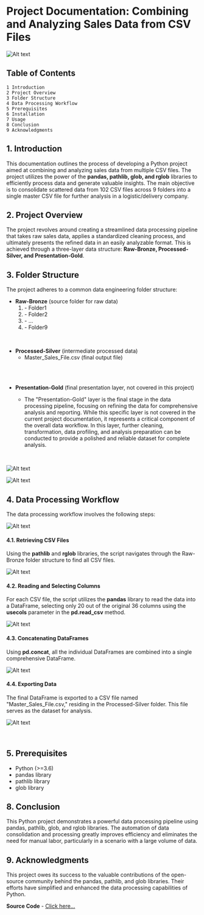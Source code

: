 # Project Documentation: Combining and Analyzing Sales Data from CSV Files

![Alt text](images/combine_csvs.png)
## Table of Contents
    1 Introduction
    2 Project Overview
    3 Folder Structure
    4 Data Processing Workflow
    5 Prerequisites
    6 Installation
    7 Usage
    8 Conclusion
    9 Acknowledgments

## 1. Introduction
This documentation outlines the process of developing a Python project aimed at combining and analyzing sales data from multiple CSV files. The project utilizes the power of the **pandas, pathlib, glob, and rglob** libraries to efficiently process data and generate valuable insights. The main objective is to consolidate scattered data from 102 CSV files across 9 folders into a single master CSV file for further analysis in a logistic/delivery company.

## 2. Project Overview
The project revolves around creating a streamlined data processing pipeline that takes raw sales data, applies a standardized cleaning process, and ultimately presents the refined data in an easily analyzable format. This is achieved through a three-layer data structure: **Raw-Bronze, Processed-Silver, and Presentation-Gold**.

## 3. Folder Structure
The project adheres to a common data engineering folder structure:

-   **Raw-Bronze** (source folder for raw data)
    <ol>
    <li>    -   Folder1
    <li>    -   Folder2
    <li>    -   ...
    <li>    -   Folder9
    </ol>

<br>

-   **Processed-Silver** (intermediate processed data)
    -   Master_Sales_File.csv (final output file)
<br>
<br>

-   **Presentation-Gold** (final presentation layer, not covered in this project)

    -   The "Presentation-Gold" layer is the final stage in the data processing pipeline, focusing on refining the data for comprehensive analysis and reporting. While this specific layer is not covered in the current project documentation, it represents a critical component of the overall data workflow. In this layer, further cleaning, transformation, data profiling, and analysis preparation can be conducted to provide a polished and reliable dataset for complete analysis.

<br>


![Alt text](images/folder_struct_layers.png)

![Alt text](images/folder_struct.png)


## 4. Data Processing Workflow
The data processing workflow involves the following steps:

![Alt text](code_snippets/libraries.png)

#### 4.1. Retrieving CSV Files
Using the **pathlib** and **rglob** libraries, the script navigates through the Raw-Bronze folder structure to find all CSV files.

![Alt text](code_snippets/rglob.png)

#### 4.2. Reading and Selecting Columns
For each CSV file, the script utilizes the **pandas** library to read the data into a DataFrame, selecting only 20 out of the original 36 columns using the **usecols** parameter in the **pd.read_csv** method.

![Alt text](code_snippets/loop.png)

#### 4.3. Concatenating DataFrames
Using **pd.concat**, all the individual DataFrames are combined into a single comprehensive DataFrame.

![Alt text](code_snippets/concat.png)

#### 4.4. Exporting Data
The final DataFrame is exported to a CSV file named "Master_Sales_File.csv," residing in the Processed-Silver folder. This file serves as the dataset for analysis.

![Alt text](code_snippets/export-csv.png)

<br>

## 5. Prerequisites
-   Python (>=3.6)
-   pandas library
-   pathlib library
-   glob library


## 8. Conclusion
This Python project demonstrates a powerful data processing pipeline using pandas, pathlib, glob, and rglob libraries. The automation of data consolidation and processing greatly improves efficiency and eliminates the need for manual labor, particularly in a scenario with a large volume of data.

## 9. Acknowledgments
This project owes its success to the valuable contributions of the open-source community behind the pandas, pathlib, and glob libraries. Their efforts have simplified and enhanced the data processing capabilities of Python.

**Source Code** - [Click here...](code_snippets/source-code.pdf)